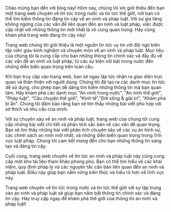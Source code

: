 Chào mừng bạn đến với blog này! Hôm nay, chúng tôi xin giới thiệu đến bạn một trang web chuyên về tin tức trong nước và tin tức thế giới, nơi bạn có thể tìm kiếm thông tin đáng tin cậy về an ninh và pháp luật. Với sự gia tăng không ngừng của các vấn đề liên quan đến an ninh và luật pháp, việc được cập nhật với những thông tin mới nhất là vô cùng quan trọng. Hãy cùng khám phá trang web đáng tin cậy này!

Trang web chúng tôi giới thiệu là một nguồn tin tức uy tín với đội ngũ biên tập viên giàu kinh nghiệm và chuyên môn về an ninh và pháp luật. Mục tiêu của chúng tôi là cung cấp cho bạn những thông tin chính xác và đầy đủ về các vấn đề an ninh và luật pháp, từ các sự kiện nổi bật trong nước đến những diễn biến quan trọng trên toàn cầu.

Khi bạn truy cập vào trang web, bạn sẽ ngay lập tức nhận ra giao diện trực quan và thân thiện với người dùng. Chúng tôi đã tạo ra các danh mục tin tức dễ sử dụng, cho phép bạn dễ dàng tìm kiếm những thông tin mà bạn quan tâm. Hãy khám phá các danh mục "An ninh trong nước", "An ninh thế giới", "Pháp luật", "Câu chuyện thế giới", "Kinh tế","Đời sống & giải trí", "Khám phá bí ẩn". Chúng tôi đảm bảo rằng bạn sẽ tìm thấy những bài viết phù hợp với sở thích và nhu cầu của mình.

Với sự chuyên sâu về an ninh và pháp luật, trang web của chúng tôi cung cấp những bài viết chi tiết và phân tích sắc bén về các vấn đề quan trọng. Bạn sẽ tìm thấy những bài viết phân tích chuyên sâu về các vụ án hình sự, các chính sách an ninh mới nhất, và những diễn biến quan trọng trong lĩnh vực luật pháp. Chúng tôi cam kết mang đến cho bạn những thông tin sáng tạo và đáng tin cậy.

Cuối cùng, trang web chuyên về tin tức an ninh và pháp luật này cũng cung cấp một kho tài liệu tham khảo phong phú. Bạn có thể tìm hiểu về các khái niệm, quy định pháp lý và các nguyên tắc căn bản liên quan đến an ninh và pháp luật. Điều này giúp bạn nắm vững kiến thức và hiểu rõ hơn về lĩnh vực này.

Trang web chuyên về tin tức trong nước và tin tức thế giới với sự tập trung vào an ninh và pháp luật sẽ giúp bạn nắm bắt thông tin chính xác và đáng tin cậy. Hãy truy cập ngay để khám phá thế giới của thông tin an ninh và pháp luật!

